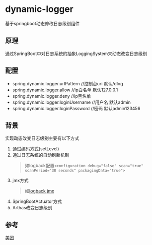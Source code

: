 # dynamic-logger

基于springboot动态修改日志级别组件
## 原理
通过SpringBoot中对日志系统的抽象LoggingSystem来动态改变日志级别
## 配置
* spring.dynamic.logger.urlPattern          //控制台uri 默认/dlog
* spring.dynamic.logger.allow               //ip白名单 默认127.0.0.1
* spring.dynamic.logger.deny                //ip黑名单
* spring.dynamic.logger.loginUsername       //用户名 默认admin
* spring.dynamic.logger.loginPassword       //密码   默认admin123456
## 背景
实现动态改变日志级别主要有以下方式
1. 通过编码方式(setLevel)
2. 通过日志系统的自动刷新机制
    > 如logback配置```<configuration debug="false" scan="true" scanPeriod="30 seconds" packagingData="true">```
3. jmx方式
    > 如[logback jmx](https://logback.qos.ch/manual/jmxConfig.html)
4. SpringBootActuator方式
5. Arthas改变日志级别
## 参考
[美团](https://tech.meituan.com/2017/02/17/change-log-level.html)